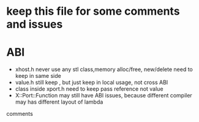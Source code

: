 # keep this file for some comments and issues

# ABI
- xhost.h never use any stl class,memory alloc/free, new/delete need to keep in same side
- value.h still keep <string>, but just keep in local usage, not cross ABI 
- class inside xport.h need to keep pass reference not value
- X::Port::Function may still have ABI issues, because different compiler may has  different layout of lambda

comments 

